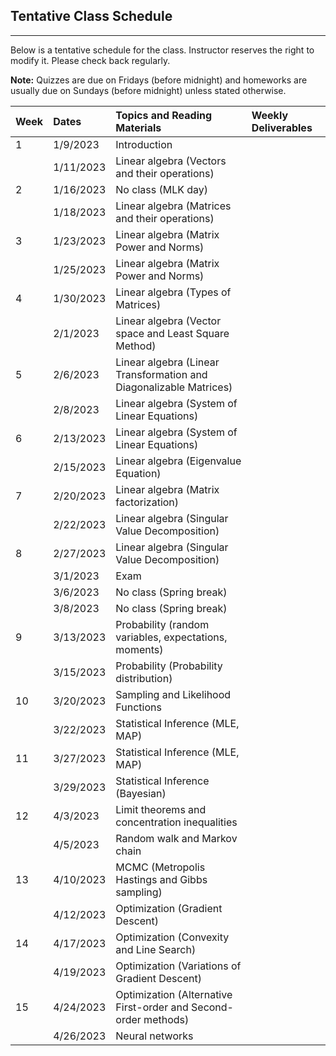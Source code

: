 ## Tentative Class Schedule
---
 Below is a tentative schedule for the class. Instructor reserves the right to modify it. Please check back regularly. 

**Note:** Quizzes are due on Fridays (before midnight) and homeworks are usually due on Sundays (before midnight) unless stated otherwise.

| Week |    Dates   |    Topics and Reading Materials                |  Weekly Deliverables     |
|------|:-----------|:-----------------------------------------------|:-------------------------|
| 1   | 1/9/2023   | Introduction                                    |                          |
|     | 1/11/2023  | Linear algebra (Vectors and their operations)   |                          | 
| 2   | 1/16/2023  | No class (MLK day)                              |                          |
|     | 1/18/2023  | Linear algebra (Matrices and their operations)  |                          |
| 3   | 1/23/2023  | Linear algebra (Matrix Power and Norms)         |                          | 
|     | 1/25/2023  | Linear algebra (Matrix Power and Norms)         |                          | 
| 4   | 1/30/2023  | Linear algebra (Types of Matrices)              |                          |
|     | 2/1/2023   | Linear algebra (Vector space and Least Square Method) |                    | 
| 5   | 2/6/2023   | Linear algebra (Linear Transformation and Diagonalizable Matrices) |       |
|     | 2/8/2023   | Linear algebra (System of Linear Equations)     |                          |
| 6   | 2/13/2023  | Linear algebra (System of Linear Equations)     |                          |
|     | 2/15/2023  | Linear algebra (Eigenvalue Equation)            |                          |
| 7   | 2/20/2023  | Linear algebra (Matrix factorization)           |                          |
|     | 2/22/2023  | Linear algebra (Singular Value Decomposition)   |                          |
| 8   | 2/27/2023  | Linear algebra (Singular Value Decomposition)   |                          | 
|     | 3/1/2023   | Exam                                            |                          |
|     | 3/6/2023   | No class (Spring break)                         |                          |
|     | 3/8/2023   | No class (Spring break)                         |                          |
| 9   | 3/13/2023  | Probability (random variables, expectations, moments)  |                   |
|     | 3/15/2023  | Probability (Probability distribution)          |                          |
| 10  | 3/20/2023  | Sampling and Likelihood Functions               |                          |
|     | 3/22/2023  | Statistical Inference (MLE, MAP)                |                          |
| 11  | 3/27/2023  | Statistical Inference (MLE, MAP)                |                          |
|     | 3/29/2023  | Statistical Inference (Bayesian)                |                          |
| 12  | 4/3/2023   | Limit theorems and concentration inequalities   |                          |
|     | 4/5/2023   | Random walk and Markov chain                    |                          |
| 13  | 4/10/2023  | MCMC (Metropolis Hastings and Gibbs sampling)   |                          |
|     | 4/12/2023  | Optimization (Gradient Descent)                 |                          | 
| 14  | 4/17/2023  | Optimization (Convexity and Line Search)        |                          |
|     | 4/19/2023  | Optimization (Variations of Gradient Descent)   |                          |
| 15  | 4/24/2023  | Optimization (Alternative First-order and Second-order methods)  |         |
|     | 4/26/2023  | Neural networks                                 |                          |
